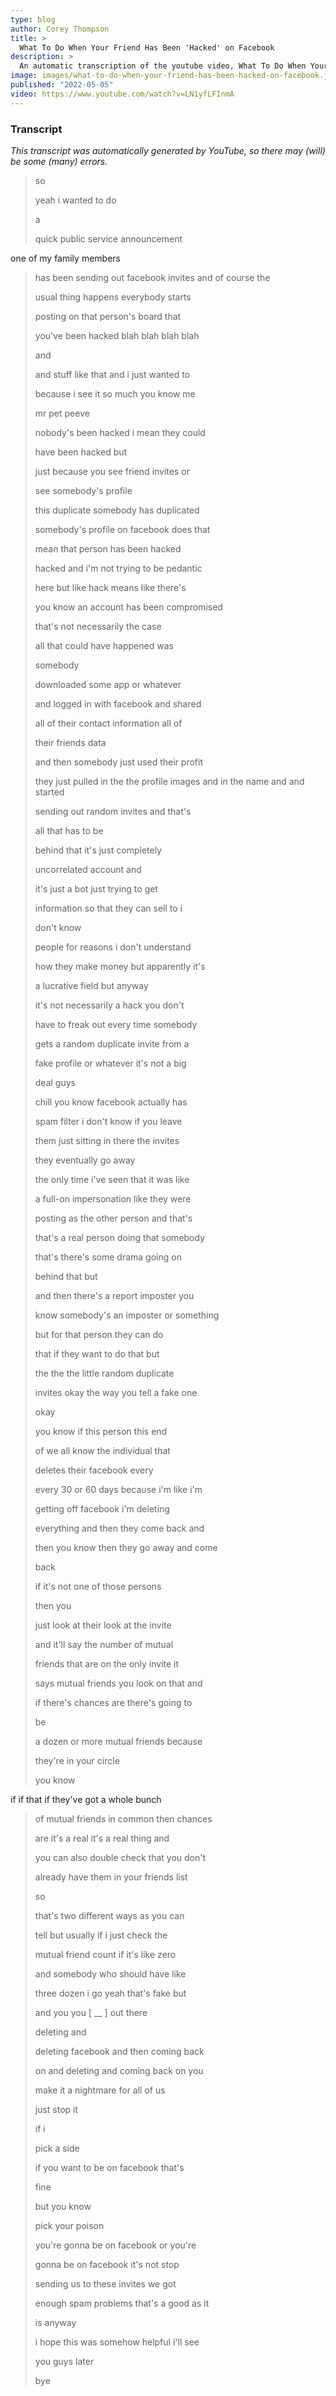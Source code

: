 ```yaml
---
type: blog
author: Corey Thompson
title: >
  What To Do When Your Friend Has Been 'Hacked' on Facebook
description: >
  An automatic transcription of the youtube video, What To Do When Your Friend Has Been &#39;Hacked&#39; on Facebook, generated from youtube captions.
image: images/what-to-do-when-your-friend-has-been-hacked-on-facebook.jpg
published: "2022-05-05"
video: https://www.youtube.com/watch?v=LN1yfLFInmA
---
```




### Transcript

*This transcript was automatically generated by YouTube, so there may (will) be some (many) errors.*

>so
>
> yeah i wanted to do
>
> a
>
> quick public service announcement
>
> 
one of my family members
>
> has been sending out 
facebook invites and of course the
>
> usual thing happens everybody starts
>
> posting on that person&#39;s board that
>
> you&#39;ve been hacked blah blah blah blah
>
> and
>
> and stuff like that and i just wanted to
>
> because i see it so much you know me
>
> mr pet peeve
>
> nobody&#39;s been hacked i mean they could
>
> have been hacked but
>
> just because you see friend invites or
>
> see somebody&#39;s profile
>
> this duplicate somebody has duplicated
>
> somebody&#39;s profile on facebook does that
>
> mean that person has been hacked
>
> hacked and i&#39;m not trying to be pedantic
>
> here but like hack means like there&#39;s
>
> you know an account has been compromised
>
> that&#39;s not necessarily the case
>
> all that could have happened was
>
> somebody
>
> downloaded some app or whatever
>
> and logged in with facebook and shared
>
> all of their contact information all of
>
> their friends data
>
> and then somebody just used their profit
>
> they just pulled in the the profile 
images and in the name and and started
>
> sending out random invites and that&#39;s
>
> all that has to be
>
> behind that it&#39;s just completely
>
> uncorrelated account and
>
> it&#39;s just a bot just trying to get
>
> information so that they can sell to i
>
> don&#39;t know
>
> people for reasons i don&#39;t understand
>
> how they make money but apparently it&#39;s
>
> a lucrative field but anyway
>
> it&#39;s not necessarily a hack you don&#39;t
>
> have to freak out every time somebody
>
> gets a random duplicate invite from a
>
> fake profile or whatever it&#39;s not a big
>
> deal guys
>
> chill you know facebook actually has
>
> spam filter i don&#39;t know if you leave
>
> them just sitting in there the invites
>
> they eventually go away
>
> the only time i&#39;ve seen that it was like
>
> a full-on impersonation like they were
>
> posting as the other person and that&#39;s
>
> that&#39;s a real person doing that somebody
>
> that&#39;s there&#39;s some drama going on
>
> behind that but
>
> and then there&#39;s a report imposter you
>
> know somebody&#39;s an imposter or something
>
> but for that person they can do
>
> that if they want to do that but
>
> the the the little random duplicate
>
> invites okay the way you tell a fake one
>
> okay
>
> you know if this person this end
>
> of we all know the individual that
>
> deletes their facebook every
>
> every 30 or 60 days because i&#39;m like i&#39;m
>
> getting off facebook i&#39;m deleting
>
> everything and then they come back and
>
> then you know then they go away and come
>
> back
>
> if it&#39;s not one of those persons
>
> then you
>
> just look at their look at the invite
>
> and it&#39;ll say the number of mutual
>
> friends that are on the only invite it
>
> says mutual friends you look on that and
>
> if there&#39;s chances are there&#39;s going to
>
> be
>
> a dozen or more mutual friends because
>
> they&#39;re in your circle
>
> you know
>
> 
if if that if they&#39;ve got a whole bunch
>
> of mutual friends in common then chances
>
> are it&#39;s a real it&#39;s a real thing and
>
> you can also double check that you don&#39;t
>
> already have them in your friends list
>
> so
>
> that&#39;s two different ways as you can
>
> tell but usually if i just check the
>
> mutual friend count if it&#39;s like zero
>
> and somebody who should have like
>
> three dozen i go yeah that&#39;s fake 
but
>
> and you you [ __ ] out there
>
> deleting and
>
> deleting facebook and then coming back
>
> on and deleting and coming back on you
>
> make it a nightmare for all of us
>
> just stop it
>
> if i
>
> pick a side
>
> if you want to be on facebook that&#39;s
>
> fine
>
> but you know
>
> pick your poison
>
> you&#39;re gonna be on facebook or you&#39;re
>
> gonna be on facebook it&#39;s not stop
>
> sending us to these invites we got
>
> enough spam problems that&#39;s a good as it
>
> is anyway
>
> i hope this was somehow helpful i&#39;ll see
>
> you guys later
>
> bye
